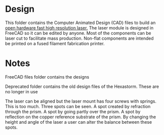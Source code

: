 # Design 

This folder contains the Computer Animated Design (CAD) files to build an [open hardware fast high resolution laser.](https://reprap.org/wiki/Open_hardware_fast_high_resolution_LASER)
The laser module is designed in FreeCAD so it can be edited by anyone.
Most of the components can be laser cut to facilitate mass production.
Non-flat components are intended be printed on a fused filament fabrication printer.

# Notes
FreeCAD files folder contains the designs

Deprecated folder contains the old design files of the Hexastorm. These are no longer in use

The laser can be aligned but the laser mount has four screws with springs. This is too much.
Three spots can be seen. A spot created by refraction through the prism. A spot by going partly over the prism. A spot by reflection on the copper reference substrate of the prism.
By changing the height and angle of the laser a user can alter the balance between these spots.







